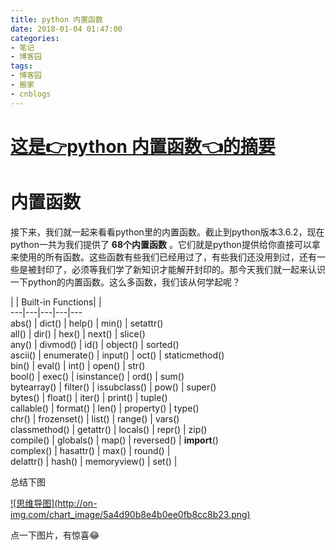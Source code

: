 ```yaml
---
title: python 内置函数
date: 2018-01-04 01:47:00
categories:
- 笔记
- 博客园
tags:
- 博客园
- 搬家
- cnblogs
---
```

# [这是👉python 内置函数👈的摘要](/2018/01/04/cnblog_8191328/)
<!--more-->
# 内置函数

接下来，我们就一起来看看python里的内置函数。截止到python版本3.6.2，现在python一共为我们提供了 **68个内置函数**
。它们就是python提供给你直接可以拿来使用的所有函数。这些函数有些我们已经用过了，有些我们还没用到过，还有一些是被封印了，必须等我们学了新知识才能解开封印的。那今天我们就一起来认识一下python的内置函数。这么多函数，我们该从何学起呢？

 |  | Built-in Functions|  |  
---|---|---|---|---  
abs() | dict() | help() | min() | setattr()  
all() | dir() | hex() | next() | slice()  
any() | divmod() | id() | object() | sorted()  
ascii() | enumerate() | input() | oct() | staticmethod()  
bin() | eval() | int() | open() | str()  
bool() | exec() | isinstance() | ord() | sum()  
bytearray() | filter() | issubclass() | pow() | super()  
bytes() | float() | iter() | print() | tuple()  
callable() | format() | len() | property() | type()  
chr() | frozenset() | list() | range() | vars()  
classmethod() | getattr() | locals() | repr() | zip()  
compile() | globals() | map() | reversed() | __import__()  
complex() | hasattr() | max() | round() |  
delattr() | hash() | memoryview() | set() |  
  
 总结下图





[![思维导图](http://on-
img.com/chart_image/5a4d90b8e4b0ee0fb8cc8b23.png)](https://www.processon.com/view/link/5a547096e4b0c09052338cae
"ss")



点一下图片，有惊喜😂




